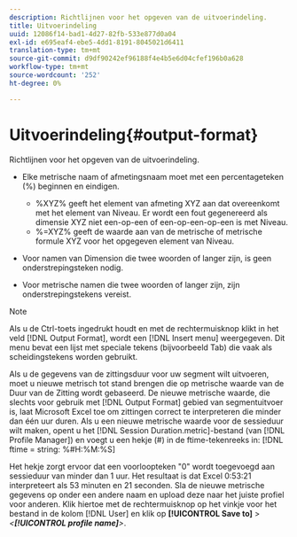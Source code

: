 ```yaml
---
description: Richtlijnen voor het opgeven van de uitvoerindeling.
title: Uitvoerindeling
uuid: 12086f14-bad1-4d27-82fb-533e877d0a04
exl-id: e695eaf4-ebe5-4dd1-8191-8045021d6411
translation-type: tm+mt
source-git-commit: d9df90242ef96188f4e4b5e6d04cfef196b0a628
workflow-type: tm+mt
source-wordcount: '252'
ht-degree: 0%

---
```


# Uitvoerindeling{#output-format}

Richtlijnen voor het opgeven van de uitvoerindeling.

* Elke metrische naam of afmetingsnaam moet met een percentageteken (%) beginnen en eindigen.

   * %XYZ% geeft het element van afmeting XYZ aan dat overeenkomt met het element van Niveau. Er wordt een fout gegenereerd als dimensie XYZ niet een-op-een of een-op-een-op-een is met Niveau.
   * %=XYZ% geeft de waarde aan van de metrische of metrische formule XYZ voor het opgegeven element van Niveau.

* Voor namen van Dimension die twee woorden of langer zijn, is geen onderstrepingsteken nodig.
* Voor metrische namen die twee woorden of langer zijn, zijn onderstrepingstekens vereist.

>[!NOTE]
>
>Als u de Ctrl-toets ingedrukt houdt en met de rechtermuisknop klikt in het veld [!DNL Output Format], wordt een [!DNL Insert menu] weergegeven. Dit menu bevat een lijst met speciale tekens (bijvoorbeeld Tab) die vaak als scheidingstekens worden gebruikt.

Als u de gegevens van de zittingsduur voor uw segment wilt uitvoeren, moet u nieuwe metrisch tot stand brengen die op metrische waarde van de Duur van de Zitting wordt gebaseerd. De nieuwe metrische waarde, die slechts voor gebruik met [!DNL Output Format] gebied van segmentuitvoer is, laat Microsoft Excel toe om zittingen correct te interpreteren die minder dan één uur duren. Als u een nieuwe metrische waarde voor de sessieduur wilt maken, opent u het [!DNL Session Duration.metric]-bestand (van [!DNL Profile Manager]) en voegt u een hekje (#) in de ftime-tekenreeks in: [!DNL ftime = string: %#H:%M:%S]

Het hekje zorgt ervoor dat een voorloopteken &quot;0&quot; wordt toegevoegd aan sessieduur van minder dan 1 uur. Het resultaat is dat Excel 0:53:21 interpreteert als 53 minuten en 21 seconden. Sla de nieuwe metrische gegevens op onder een andere naam en upload deze naar het juiste profiel voor anderen. Klik hiertoe met de rechtermuisknop op het vinkje voor het bestand in de kolom [!DNL User] en klik op **[!UICONTROL Save to]** > *&lt;**[!UICONTROL profile name]**>*.
